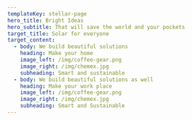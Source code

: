 ```yaml
---
templateKey: stellar-page
hero_title: Bright Ideas
hero_subtitle: That will save the world and your pockets
target_title: Solar for everyone
target_content:
  - body: We build beautiful solutions
    heading: Make your home
    image_left: /img/coffee-gear.png
    image_right: /img/chemex.jpg
    subheading: Smart and sustainable
  - body: We build beautiful solutions as well
    heading: Make your work place
    image_left: /img/coffee-gear.png
    image_right: /img/chemex.jpg
    subheading: Smart and Sustainable
---
```


